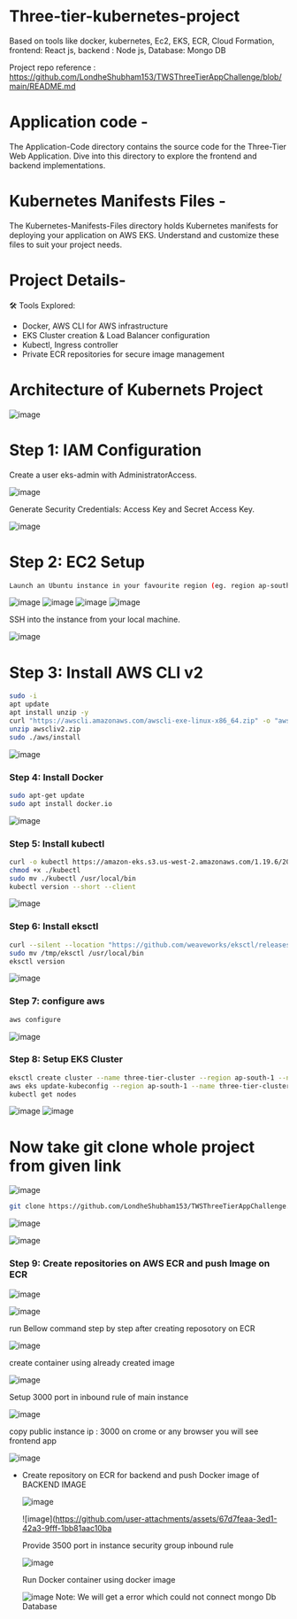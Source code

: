 # Three-tier-kubernetes-project
Based on tools like docker, kubernetes, Ec2, EKS, ECR, Cloud Formation,  frontend: React js, backend : Node js, Database: Mongo DB     

Project repo reference : https://github.com/LondheShubham153/TWSThreeTierAppChallenge/blob/main/README.md

# Application code - 

The Application-Code directory contains the source code for the Three-Tier Web Application. Dive into this directory to explore the frontend and backend implementations.

# Kubernetes Manifests Files -

The Kubernetes-Manifests-Files directory holds Kubernetes manifests for deploying your application on AWS EKS. Understand and customize these files to suit your project needs.

# Project Details- 
🛠️ Tools Explored:
- Docker, AWS CLI for AWS infrastructure
- EKS Cluster creation & Load Balancer configuration
- Kubectl, Ingress controller
- Private ECR repositories for secure image management

# Architecture of Kubernets Project

![image](https://github.com/user-attachments/assets/8ef33172-2f5c-486b-9d69-cf20384a23d7)


# Step 1: IAM Configuration

Create a user eks-admin with AdministratorAccess.

![image](https://github.com/user-attachments/assets/e8a7c916-cdd8-48d8-97eb-4cb878a13d5e)

Generate Security Credentials: Access Key and Secret Access Key.

![image](https://github.com/user-attachments/assets/a736221d-1273-42ba-8d63-b1d5a79d15fc)




# Step 2: EC2 Setup

```bash
Launch an Ubuntu instance in your favourite region (eg. region ap-south-1).
```

![image](https://github.com/user-attachments/assets/bff7b9b5-713b-458c-8304-ef784be064eb)
![image](https://github.com/user-attachments/assets/31ce0327-fd63-42e6-a946-007692b4f560)
![image](https://github.com/user-attachments/assets/a7488d22-4649-4798-98b0-8c544731df5a)
![image](https://github.com/user-attachments/assets/14dd20ad-3f91-40e8-91f4-5e0642b64ac4)


SSH into the instance from your local machine.

![image](https://github.com/user-attachments/assets/45d51d57-31df-4a7d-9994-5db5f52089c1)




# Step 3: Install AWS CLI v2

```bash
sudo -i
apt update
apt install unzip -y
curl "https://awscli.amazonaws.com/awscli-exe-linux-x86_64.zip" -o "awscliv2.zip"
unzip awscliv2.zip
sudo ./aws/install
```

![image](https://github.com/user-attachments/assets/a7c8e320-d5ad-4b90-9a2e-a49ad5297f00)




### Step 4: Install Docker

```bash
sudo apt-get update
sudo apt install docker.io
```

![image](https://github.com/user-attachments/assets/9c43f22d-94d4-4718-a12d-c1782b592741)




### Step 5: Install kubectl

```bash
curl -o kubectl https://amazon-eks.s3.us-west-2.amazonaws.com/1.19.6/2021-01-05/bin/linux/amd64/kubectl
chmod +x ./kubectl
sudo mv ./kubectl /usr/local/bin
kubectl version --short --client
```

![image](https://github.com/user-attachments/assets/80fe0cf6-a5e3-4e96-9450-8bd8c95f05cc)




### Step 6: Install eksctl

```bash
curl --silent --location "https://github.com/weaveworks/eksctl/releases/latest/download/eksctl_$(uname -s)_amd64.tar.gz" | tar xz -C /tmp
sudo mv /tmp/eksctl /usr/local/bin
eksctl version
```

![image](https://github.com/user-attachments/assets/b2bfe6a8-1bb5-4d6a-bcb9-1d91db04c3bc)





### Step 7: configure aws

```bash
aws configure
```

![image](https://github.com/user-attachments/assets/e8132954-2fb6-42a6-a869-4ac2769aba76)




### Step 8: Setup EKS Cluster

```bash
eksctl create cluster --name three-tier-cluster --region ap-south-1 --node-type t2.medium --nodes-min 2 --nodes-max 2
aws eks update-kubeconfig --region ap-south-1 --name three-tier-cluster
kubectl get nodes
```

![image](https://github.com/user-attachments/assets/ec627053-d39b-4879-a439-b0e44d6804f3)
![image](https://github.com/user-attachments/assets/af4d9ac5-7d21-426a-bcc3-7674b357e533)


# Now take git clone whole project from given link

![image](https://github.com/user-attachments/assets/662d85a2-7f46-4657-b8e9-b07a0b866b66)


```bash
git clone https://github.com/LondheShubham153/TWSThreeTierAppChallenge.git
```

![image](https://github.com/user-attachments/assets/1102afa5-7933-4536-bc40-233581e6d6f0)

![image](https://github.com/user-attachments/assets/f2597023-6e97-4ef0-a3c3-17cc7dcc6e17)



### Step 9: Create repositories on AWS ECR and push Image on ECR

![image](https://github.com/user-attachments/assets/d28473e3-a5ae-4f71-9d2a-88ed28e05a95)

![image](https://github.com/user-attachments/assets/64a8cf70-6b0e-4fec-a115-705cb1b5fb5d)

run Bellow command step by step after creating reposotory on ECR

![image](https://github.com/user-attachments/assets/388859ca-fd34-47f5-a919-3c2eecbbbfc9)

create container using already created image

![image](https://github.com/user-attachments/assets/0613b3f4-babf-4e14-b259-f134a01f65c6)


Setup 3000 port in inbound rule of main instance 

![image](https://github.com/user-attachments/assets/92361b10-c484-4d9d-896b-82b3824ceb21)

copy public instance ip : 3000  on crome or any browser
you will see frontend app

![image](https://github.com/user-attachments/assets/c5435eee-fdff-44ea-a5ed-e7f999e03402)


- Create repository on ECR for backend and push Docker image of BACKEND IMAGE


  ![image](https://github.com/user-attachments/assets/3d0eddc6-9933-4e20-99ea-65080428b89c)


  ![image](https://github.com/user-attachments/assets/67d7feaa-3ed1-42a3-9fff-1bb81aac10ba


  Provide 3500 port in instance security group inbound rule
  
  ![image](https://github.com/user-attachments/assets/8bb29266-5548-4d7c-9a66-630a9268da9a)

  Run Docker container using docker image

  ![image](https://github.com/user-attachments/assets/c68f39e0-4dcb-46cb-9a02-d14382ab8417)
  Note: We will get a error which could not connect  mongo Db Database 




















